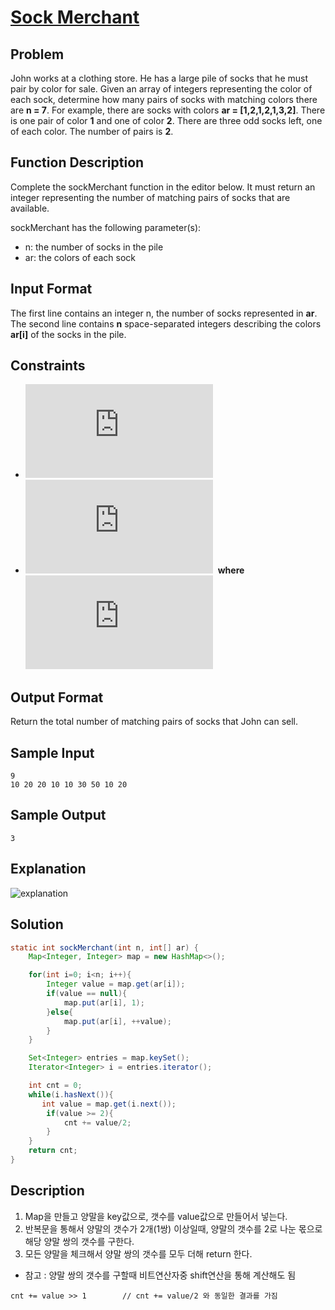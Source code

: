 
# [Sock Merchant](http://hr.gs/eabbdd)

## Problem
John works at a clothing store. He has a large pile of socks that he must pair by color for sale.
Given an array of integers representing the color of each sock, 
determine how many pairs of socks with matching colors there are **n = 7**.
For example, there are  socks with colors **ar = [1,2,1,2,1,3,2]**. There is one pair of color **1** and one of color **2**. 
There are three odd socks left, one of each color. The number of pairs is **2**.

## Function Description
Complete the sockMerchant function in the editor below. 
It must return an integer representing the number of matching pairs of socks that are available.

sockMerchant has the following parameter(s):

* n: the number of socks in the pile
* ar: the colors of each sock

## Input Format
The first line contains an integer n, the number of socks represented in **ar**.
The second line contains **n** space-separated integers describing the colors **ar[i]** of the socks in the pile.

## Constraints
* ![math](https://latex.codecogs.com/gif.latex?1%20%5Cleq%20n%20%5Cleq%20100)
* ![math](https://latex.codecogs.com/gif.latex?1%20%5Cleq%20ar%5Bi%5D%20%5Cleq%20100)&nbsp;&nbsp;**where**&nbsp;&nbsp;![math](https://latex.codecogs.com/gif.latex?0%20%5Cleq%20i%20%3C%20n)

## Output Format
Return the total number of matching pairs of socks that John can sell.

## Sample Input
```
9  
10 20 20 10 10 30 50 10 20
```

## Sample Output
```
3
```

## Explanation
![explanation](https://s3.amazonaws.com/hr-challenge-images/25168/1474122392-c7b9097430-sock.png)

## Solution
```java
static int sockMerchant(int n, int[] ar) {
    Map<Integer, Integer> map = new HashMap<>();

    for(int i=0; i<n; i++){
        Integer value = map.get(ar[i]);
        if(value == null){
            map.put(ar[i], 1);
        }else{
            map.put(ar[i], ++value);
        }
    }

    Set<Integer> entries = map.keySet();
    Iterator<Integer> i = entries.iterator();

    int cnt = 0;
    while(i.hasNext()){
       int value = map.get(i.next());
        if(value >= 2){
            cnt += value/2;
        }
    }
    return cnt;
}
```

## Description
1. Map을 만들고 양말을 key값으로, 갯수를 value값으로 만들어서 넣는다.
2. 반복문을 통해서 양말의 갯수가 2개(1쌍) 이상일때, 양말의 갯수를 2로 나눈 몫으로 해당 양말 쌍의 갯수를 구한다.
3. 모든 양말을 체크해서 양말 쌍의 갯수를 모두 더해 return 한다.

* 참고 : 양말 쌍의 갯수를 구할때 비트연산자중 shift연산을 통해 계산해도 됨
```
cnt += value >> 1        // cnt += value/2 와 동일한 결과를 가짐
```
